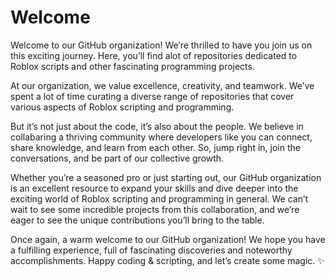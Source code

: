 # Welcome
Welcome to our GitHub organization! We’re thrilled to have you join us on this exciting journey. Here, you’ll find alot of repositories dedicated to Roblox scripts and other fascinating programming projects.

At our organization, we value excellence, creativity, and teamwork. We’ve spent a lot of time curating a diverse range of repositories that cover various aspects of Roblox scripting and programming.

But it’s not just about the code, it’s also about the people. We believe in collabaring a thriving community where developers like you can connect, share knowledge, and learn from each other. So, jump right in, join the conversations, and be part of our collective growth.

Whether you’re a seasoned pro or just starting out, our GitHub organization is an excellent resource to expand your skills and dive deeper into the exciting world of Roblox scripting and programming in general. We can’t wait to see some incredible projects from this collaboration, and we’re eager to see the unique contributions you’ll bring to the table.

Once again, a warm welcome to our GitHub organization! We hope you have a fulfilling experience, full of fascinating discoveries and noteworthy accomplishments. Happy coding & scripting, and let’s create some magic. ✨
